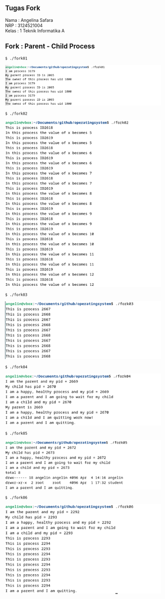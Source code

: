 ## Tugas Fork ##  
Nama : Angelina Safara  
NRP : 3124521004  
Kelas : 1 Teknik Informatika A  

## Fork : Parent - Child Process ##  


```
$ ./fork01
```
![fork1](https://github.com/angellins/SisOp-2025/blob/main/screenshots_fork/fork1.png)  
```
$ ./fork02
```
![fork2](https://github.com/angellins/SisOp-2025/blob/main/screenshots_fork/fork2.png)  
```
$ ./fork03
```
![fork3](https://github.com/angellins/SisOp-2025/blob/main/screenshots_fork/fork3.png)  
```
$ ./fork04
```
![fork4](https://github.com/angellins/SisOp-2025/blob/main/screenshots_fork/fork4.png)  
```
$ ./fork05
```
![fork5](https://github.com/angellins/SisOp-2025/blob/main/screenshots_fork/fork5.png)  
```
$ ./fork06
```
![fork6](https://github.com/angellins/SisOp-2025/blob/main/screenshots_fork/fork6.png)  
